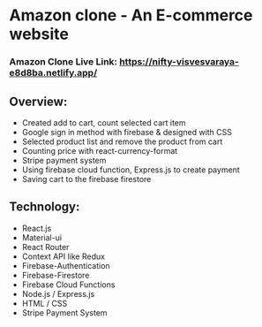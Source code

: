# Amazon clone - An E-commerce website
### Amazon Clone Live Link: https://nifty-visvesvaraya-e8d8ba.netlify.app/

## Overview: 
* Created add to cart, count selected cart item
* Google sign in method with firebase & designed with CSS
* Selected product list and remove the product from cart
* Counting price with react-currency-format
* Stripe payment system
* Using firebase cloud function, Express.js to create payment
* Saving cart to the firebase firestore

## Technology:                                    
* React.js
* Material-ui
* React Router 
* Context API like Redux
* Firebase-Authentication
* Firebase-Firestore
* Firebase Cloud Functions
* Node.js / Express.js
* HTML / CSS
* Stripe Payment System



<!-- Stripe Functionality -->
<!-- App.js file 2. payment.js  -->

<!-- Backend  -->
<!--  Function >>> index.js -->
